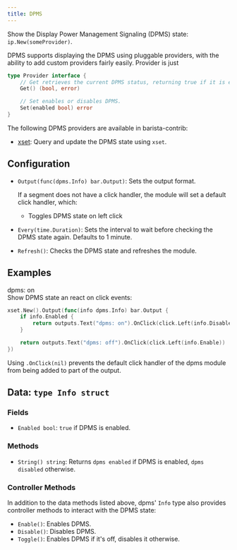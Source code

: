 ```yaml
---
title: DPMS
---
```


Show the Display Power Management Signaling (DPMS) state: `ip.New(someProvider)`.

DPMS supports displaying the DPMS using pluggable providers, with the ability to add custom providers fairly easily. Provider is just

```go
type Provider interface {
	// Get retrieves the current DPMS status, returning true if it is enabled.
	Get() (bool, error)

	// Set enables or disables DPMS.
	Set(enabled bool) error
}
```

The following DPMS providers are available in barista-contrib:

* [xset](https://godoc.org/github.com/martinohmann/barista-contrib/modules/dpms/xset): Query and update the DPMS state using `xset`.

## Configuration

* `Output(func(dpms.Info) bar.Output)`: Sets the output format.

  If a segment does not have a click handler, the module will set a default click handler, which:
  - Toggles DPMS state on left click

* `Every(time.Duration)`: Sets the interval to wait before checking the DPMS state again. Defaults to 1 minute.

* `Refresh()`: Checks the DPMS state and refreshes the module.

## Examples

<div class="module-example-out">dpms: on</div>
Show DPMS state an react on click events:

```go
xset.New().Output(func(info dpms.Info) bar.Output {
    if info.Enabled {
        return outputs.Text("dpms: on").OnClick(click.Left(info.Disable))
    }

    return outputs.Text("dpms: off").OnClick(click.Left(info.Enable))
})
```

Using `.OnClick(nil)` prevents the default click handler of the dpms module
from being added to part of the output.

## Data: `type Info struct`

### Fields

* `Enabled bool`: `true` if DPMS is enabled.

### Methods

* `String() string`: Returns `dpms enabled` if DPMS is enabled, `dpms disabled` otherwise.

### Controller Methods

In addition to the data methods listed above, dpms' `Info` type also provides controller
methods to interact with the DPMS state:

* `Enable()`: Enables DPMS.
* `Disable()`: Disables DPMS.
* `Toggle()`: Enables DPMS if it's off, disables it otherwise.
